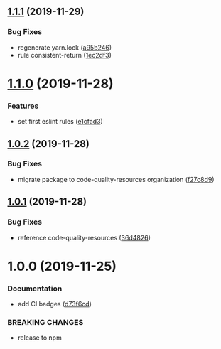 ## [1.1.1](https://github.com/code-quality-resources/eslint-config-base/compare/v1.1.0...v1.1.1) (2019-11-29)


### Bug Fixes

* regenerate yarn.lock ([a95b246](https://github.com/code-quality-resources/eslint-config-base/commit/a95b2463195594004d2ccd350b23dc97375171af))
* rule consistent-return ([1ec2df3](https://github.com/code-quality-resources/eslint-config-base/commit/1ec2df3a0bdec1ba37645e0503535f7db1655689))

# [1.1.0](https://github.com/code-quality-resources/eslint-config-base/compare/v1.0.2...v1.1.0) (2019-11-28)


### Features

* set first eslint rules ([e1cfad3](https://github.com/code-quality-resources/eslint-config-base/commit/e1cfad319e8e7277c2b28f982a1ae8c1b8a9043b))

## [1.0.2](https://github.com/code-quality-resources/eslint-config-base/compare/v1.0.1...v1.0.2) (2019-11-28)


### Bug Fixes

* migrate package to code-quality-resources organization ([f27c8d9](https://github.com/code-quality-resources/eslint-config-base/commit/f27c8d941d613d1109271d8bb19be5f6aa3f930f))

## [1.0.1](https://github.com/code-quality-resources/code-quality-eslint-config-base/compare/v1.0.0...v1.0.1) (2019-11-28)


### Bug Fixes

* reference code-quality-resources ([36d4826](https://github.com/code-quality-resources/code-quality-eslint-config-base/commit/36d48269a6ccefedf3446b502110dace06616464))

# 1.0.0 (2019-11-25)


### Documentation

* add CI badges ([d73f6cd](https://github.com/developer239/code-quality-eslint-config-base/commit/d73f6cda8dd0f39340e3cb840ac0b3d15e796111))


### BREAKING CHANGES

* release to npm
